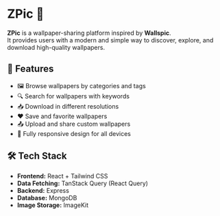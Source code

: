 # ZPic 📸  

**ZPic** is a wallpaper-sharing platform inspired by **Wallspic**.  
It provides users with a modern and simple way to discover, explore, and download high-quality wallpapers.  

## 🌟 Features  
- 🖼️ Browse wallpapers by categories and tags  
- 🔍 Search for wallpapers with keywords  
- 📥 Download in different resolutions  
- ❤️ Save and favorite wallpapers  
- 📤 Upload and share custom wallpapers  
- 📱 Fully responsive design for all devices  

## 🛠️ Tech Stack  
- **Frontend:** React + Tailwind CSS  
- **Data Fetching:** TanStack Query (React Query)
- **Backend:** Express  
- **Database:** MongoDB  
- **Image Storage:** ImageKit